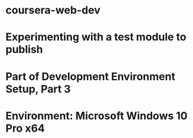 # coursera-web-dev
# Experimenting with a test module to publish
# Part of Development Environment Setup, Part 3
# Environment: Microsoft Windows 10 Pro x64
